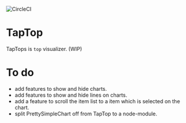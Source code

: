 ![CircleCI](https://circleci.com/gh/mmmpa/tap_top.svg?style=svg&circle-token=82e03a8ddbd6313df8b7e7f23f8a0b14747e7dd4)

# TapTop

TapTops is `top` visualizer. (WIP)

# To do

- add features to show and hide charts.
- add features to show and hide lines on charts.
- add a feature to scroll the item list to a item which is selected on the chart.
- split PrettySimpleChart off from TapTop to a node-module.
